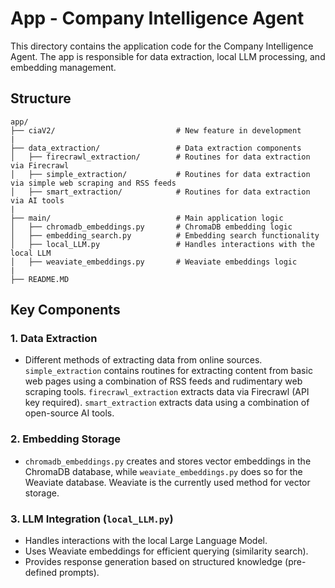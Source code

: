 # App - Company Intelligence Agent

This directory contains the application code for the Company Intelligence Agent. The app is responsible for data extraction, local LLM processing, and embedding management.

## Structure

```
app/
├── ciaV2/                           # New feature in development
|
├── data_extraction/                 # Data extraction components
│   ├── firecrawl_extraction/        # Routines for data extraction via Firecrawl
│   ├── simple_extraction/           # Routines for data extraction via simple web scraping and RSS feeds
│   ├── smart_extraction/            # Routines for data extraction via AI tools
|
├── main/                            # Main application logic
│   ├── chromadb_embeddings.py       # ChromaDB embedding logic
│   ├── embedding_search.py          # Embedding search functionality
│   ├── local_LLM.py                 # Handles interactions with the local LLM
│   ├── weaviate_embeddings.py       # Weaviate embeddings logic
|
├── README.MD
```

## Key Components

### 1. **Data Extraction**

- Different methods of extracting data from online sources. `simple_extraction` contains routines for extracting content from basic web pages using a combination of RSS feeds and rudimentary web scraping tools. `firecrawl_extraction` extracts data via Firecrawl (API key required). `smart_extraction` extracts data using a combination of open-source AI tools.

### 2. **Embedding Storage**

- `chromadb_embeddings.py` creates and stores vector embeddings in the ChromaDB database, while `weaviate_embeddings.py` does so for the Weaviate database. Weaviate is the currently used method for vector storage.

### 3. **LLM Integration (`local_LLM.py`)**

- Handles interactions with the local Large Language Model.
- Uses Weaviate embeddings for efficient querying (similarity search).
- Provides response generation based on structured knowledge (pre-defined prompts).